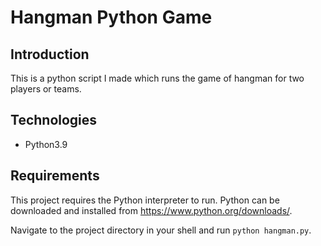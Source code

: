 # Hangman Python Game
## Introduction
This is a python script I made which runs the game of hangman for two players or teams.

## Technologies
- Python3.9

## Requirements
This project requires the Python interpreter to run. Python can be downloaded and installed from https://www.python.org/downloads/.

Navigate to the project directory in your shell and run `python hangman.py`.